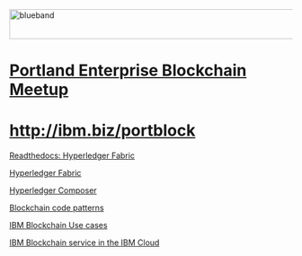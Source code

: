 <img src="https://farm5.staticflickr.com/4503/37148677233_71edc5a37b_o.png" width="1041" height="53" alt="blueband">

# <a href="https://www.meetup.com/Portland-Enterprise-Blockchain-Meetup/">Portland Enterprise Blockchain Meetup</a>

# <a href="https://ibm.biz/portblock">http://ibm.biz/portblock</a>

<a href="https://hyperledger-fabric.readthedocs.io/en/release-1.2/">Readthedocs: Hyperledger Fabric</a>

<a href="https://github.com/hyperledger/fabric">Hyperledger Fabric</a>

<a href="https://composer-playground.mybluemix.net/">Hyperledger Composer</a>

<a href="https://developer.ibm.com/code/patterns/category/blockchain/">Blockchain code patterns</a>

<a href="https://www.ibm.com/blockchain/use-cases/">IBM Blockchain Use cases</a>

<a href="https://www.ibm.com/cloud/blockchain-platform">IBM Blockchain service in the IBM Cloud</a>

